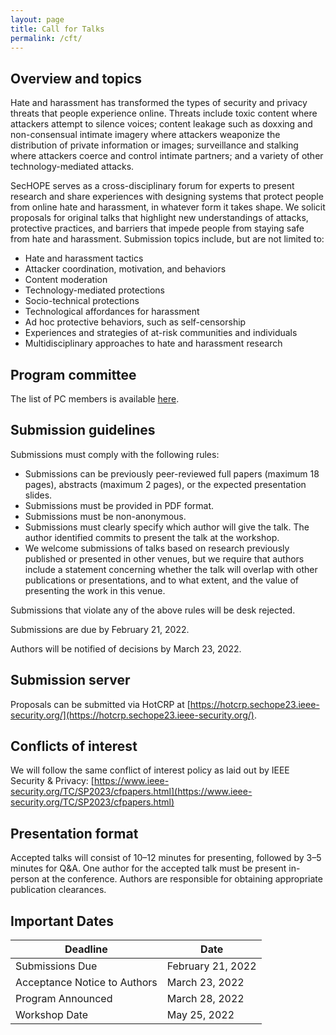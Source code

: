 ```yaml
---
layout: page
title: Call for Talks 
permalink: /cft/
---
```


## Overview and topics

Hate and harassment has transformed the types of security and privacy threats that people experience online. Threats include toxic content where attackers attempt to silence voices; content leakage such as doxxing and non-consensual intimate imagery where attackers weaponize the distribution of private information or images; surveillance and stalking where attackers coerce and control intimate partners; and a variety of other technology-mediated attacks.

SecHOPE serves as a cross-disciplinary forum for experts to present research and share experiences with designing systems that protect people from online hate and harassment, in whatever form it takes shape. We solicit proposals for original talks that highlight new understandings of attacks, protective practices, and barriers that impede people from staying safe from hate and harassment. Submission topics include, but are not limited to:

* Hate and harassment tactics
* Attacker coordination, motivation, and behaviors
* Content moderation
* Technology-mediated protections
* Socio-technical protections
* Technological affordances for harassment
* Ad hoc protective behaviors, such as self-censorship
* Experiences and strategies of at-risk communities and individuals
* Multidisciplinary approaches to hate and harassment research

## Program committee

The list of PC members is available [here](/organization).

## Submission guidelines
Submissions must comply with the following rules:
* Submissions can be previously peer-reviewed full papers (maximum 18 pages), abstracts (maximum 2 pages), or the expected presentation slides.
* Submissions must be provided in PDF format.
* Submissions must be non-anonymous.
* Submissions must clearly specify which author will give the talk. The author identified commits to present the talk at the workshop.
* We welcome submissions of talks based on research previously published or presented in other venues, but we require that authors include a statement concerning whether the talk will overlap with other publications or presentations, and to what extent, and the value of presenting the work in this venue.

Submissions that violate any of the above rules will be desk rejected.

Submissions are due by February 21, 2022.

Authors will be notified of decisions by March 23, 2022.

## Submission server
Proposals can be submitted via HotCRP at
[https://hotcrp.sechope23.ieee-security.org/](https://hotcrp.sechope23.ieee-security.org/).


## Conflicts of interest
We will follow the same conflict of interest policy as laid out by IEEE Security & Privacy: [https://www.ieee-security.org/TC/SP2023/cfpapers.html](https://www.ieee-security.org/TC/SP2023/cfpapers.html)


## Presentation format
Accepted talks will consist of 10–12 minutes for presenting, followed by 3–5 minutes for Q&A. One author for the accepted talk must be present in-person at the conference. Authors are responsible for obtaining appropriate publication clearances.

## Important Dates

| Deadline | Date |
| -------- | ---- |
| Submissions Due | February 21, 2022 |
| Acceptance Notice to Authors | March 23, 2022 |
| Program Announced | March 28, 2022 |
| Workshop Date | May 25, 2022 |
